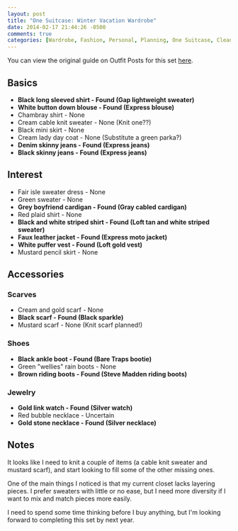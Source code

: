 ```yaml
---
layout: post
title: "One Suitcase: Winter Vacation Wardrobe"
date: 2014-02-17 21:44:26 -0500
comments: true
categories: [Wardrobe, Fashion, Personal, Planning, One Suitcase, Cleanout, Winter]
---
```


You can view the original guide on Outfit Posts for this set [here](http://www.outfitposts.com/2013/02/one-suitcase-winter-vacation-capsule.html).

## Basics
- **Black long sleeved shirt - Found (Gap lightweight sweater)**
- **White button down blouse - Found (Express blouse)**
- Chambray shirt - None
- Cream cable knit sweater - None (Knit one??)
- Black mini skirt - None
- Cream lady day coat - None (Substitute a green parka?)
- **Denim skinny jeans - Found (Express jeans)**
- **Black skinny jeans - Found (Express jeans)**

## Interest
- Fair isle sweater dress - None
- Green sweater - None
- **Grey boyfriend cardigan - Found (Gray cabled cardigan)**
- Red plaid shirt - None
- **Black and white striped shirt - Found (Loft tan and white striped sweater)**
- **Faux leather jacket - Found (Express moto jacket)**
- **White puffer vest - Found (Loft gold vest)**
- Mustard pencil skirt - None

## Accessories
### Scarves
- Cream and gold scarf - None
- **Black scarf - Found (Black sparkle)**
- Mustard scarf - None (Knit scarf planned!)

### Shoes
- **Black ankle boot - Found (Bare Traps bootie)**
- Green "wellies" rain boots - None
- **Brown riding boots - Found (Steve Madden riding boots)**

### Jewelry
- **Gold link watch - Found (Silver watch)**
- Red bubble necklace - Uncertain
- **Gold stone necklace - Found (Silver necklace)**

## Notes
It looks like I need to knit a couple of items (a cable knit sweater and mustard scarf), and
start looking to fill some of the other missing ones.

One of the main things I noticed is that my current closet lacks layering pieces.  I prefer
sweaters with little or no ease, but I need more diversity if I want to mix and match pieces
more easily.

I need to spend some time thinking before I buy anything, but I'm looking forward to completing
this set by next year.
